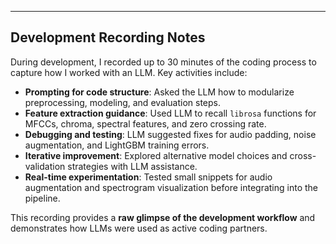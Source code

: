 ---

## Development Recording Notes

During development, I recorded up to 30 minutes of the coding process to capture how I worked with an LLM. Key activities include:

- **Prompting for code structure**: Asked the LLM how to modularize preprocessing, modeling, and evaluation steps.
- **Feature extraction guidance**: Used LLM to recall `librosa` functions for MFCCs, chroma, spectral features, and zero crossing rate.
- **Debugging and testing**: LLM suggested fixes for audio padding, noise augmentation, and LightGBM training errors.
- **Iterative improvement**: Explored alternative model choices and cross-validation strategies with LLM assistance.
- **Real-time experimentation**: Tested small snippets for audio augmentation and spectrogram visualization before integrating into the pipeline.

This recording provides a **raw glimpse of the development workflow** and demonstrates how LLMs were used as active coding partners.


